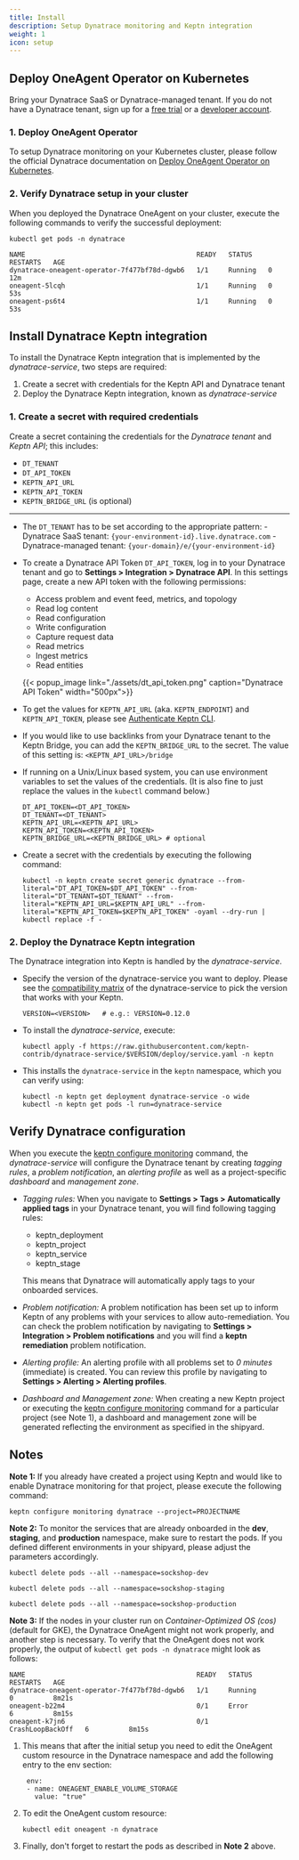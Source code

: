 ```yaml
---
title: Install
description: Setup Dynatrace monitoring and Keptn integration
weight: 1
icon: setup
---
```


## Deploy OneAgent Operator on Kubernetes

Bring your Dynatrace SaaS or Dynatrace-managed tenant. If you do not have a Dynatrace tenant, sign up for a [free trial](https://www.dynatrace.com/trial/) or a [developer account](https://www.dynatrace.com/developer/).

### 1. Deploy OneAgent Operator

To setup Dynatrace monitoring on your Kubernetes cluster, please follow the official Dynatrace documentation on [Deploy OneAgent Operator on Kubernetes](https://www.dynatrace.com/support/help/technology-support/cloud-platforms/kubernetes/deploy-oneagent-k8/).

### 2. Verify Dynatrace setup in your cluster

When you deployed the Dynatrace OneAgent on your cluster, execute the following commands to verify the successful deployment:

```console
kubectl get pods -n dynatrace
```

```console
NAME                                           READY   STATUS    RESTARTS   AGE
dynatrace-oneagent-operator-7f477bf78d-dgwb6   1/1     Running   0          12m
oneagent-5lcqh                                 1/1     Running   0          53s
oneagent-ps6t4                                 1/1     Running   0          53s
```

## Install Dynatrace Keptn integration

To install the Dynatrace Keptn integration that is implemented by the *dynatrace-service*, two steps are required:

1. Create a secret with credentials for the Keptn API and Dynatrace tenant
1. Deploy the Dynatrace Keptn integration, known as *dynatrace-service*

### 1. Create a secret with required credentials

Create a secret containing the credentials for the *Dynatrace tenant* and *Keptn API*; this includes: 

* `DT_TENANT`
* `DT_API_TOKEN`
* `KEPTN_API_URL` 
* `KEPTN_API_TOKEN`
* `KEPTN_BRIDGE_URL` (is optional)

---

* The `DT_TENANT` has to be set according to the appropriate pattern:
      - Dynatrace SaaS tenant: `{your-environment-id}.live.dynatrace.com`
      - Dynatrace-managed tenant: `{your-domain}/e/{your-environment-id}`

* To create a Dynatrace API Token `DT_API_TOKEN`, log in to your Dynatrace tenant and go to **Settings > Integration > Dynatrace API**. In this settings page, create a new API token with the following permissions:
    - Access problem and event feed, metrics, and topology
    - Read log content
    - Read configuration
    - Write configuration
    - Capture request data
    - Read metrics
    - Ingest metrics
    - Read entities

    {{< popup_image
    link="./assets/dt_api_token.png"
    caption="Dynatrace API Token"
    width="500px">}}

* To get the values for `KEPTN_API_URL` (aka. `KEPTN_ENDPOINT`) and `KEPTN_API_TOKEN`, please see [Authenticate Keptn CLI](../../../operate/install/#authenticate-keptn-cli).
   
* If you would like to use backlinks from your Dynatrace tenant to the Keptn Bridge, you can add the `KEPTN_BRIDGE_URL` to the secret. The value of this setting is: `<KEPTN_API_URL>/bridge`

* If running on a Unix/Linux based system, you can use environment variables to set the values of the credentials. (It is also fine to just replace the values in the `kubectl` command below.)

    ```console
    DT_API_TOKEN=<DT_API_TOKEN>
    DT_TENANT=<DT_TENANT>
    KEPTN_API_URL=<KEPTN_API_URL>
    KEPTN_API_TOKEN=<KEPTN_API_TOKEN>
    KEPTN_BRIDGE_URL=<KEPTN_BRIDGE_URL> # optional
    ```

* Create a secret with the credentials by executing the following command:

    ```console
    kubectl -n keptn create secret generic dynatrace --from-literal="DT_API_TOKEN=$DT_API_TOKEN" --from-literal="DT_TENANT=$DT_TENANT" --from-literal="KEPTN_API_URL=$KEPTN_API_URL" --from-literal="KEPTN_API_TOKEN=$KEPTN_API_TOKEN" -oyaml --dry-run | kubectl replace -f -
    ```

### 2. Deploy the Dynatrace Keptn integration

The Dynatrace integration into Keptn is handled by the *dynatrace-service*.

* Specify the version of the dynatrace-service you want to deploy. Please see the [compatibility matrix](https://github.com/keptn-contrib/dynatrace-service#compatibility-matrix) of the dynatrace-service to pick the version that works with your Keptn.  

    ```console
    VERSION=<VERSION>   # e.g.: VERSION=0.12.0
    ```

*  To install the *dynatrace-service*, execute:

    ```console
    kubectl apply -f https://raw.githubusercontent.com/keptn-contrib/dynatrace-service/$VERSION/deploy/service.yaml -n keptn
    ```
   
* This installs the `dynatrace-service` in the `keptn` namespace, which you can verify using:

    ```console
    kubectl -n keptn get deployment dynatrace-service -o wide
    kubectl -n keptn get pods -l run=dynatrace-service
    ```

## Verify Dynatrace configuration

When you execute the [keptn configure monitoring](../../../reference/cli/commands/keptn_configure_monitoring/) command, the *dynatrace-service* will configure the Dynatrace tenant by creating *tagging rules*, a *problem notification*, an *alerting profile* as well as a project-specific *dashboard* and *management zone*.

- *Tagging rules:* When you navigate to **Settings > Tags > Automatically applied tags** in your Dynatrace tenant, you will find following tagging rules:
    - keptn_deployment
    - keptn_project
    - keptn_service
    - keptn_stage
  
    This means that Dynatrace will automatically apply tags to your onboarded services.

- *Problem notification:* A problem notification has been set up to inform Keptn of any problems with your services to allow auto-remediation. You can check the problem notification by navigating to **Settings > Integration > Problem notifications** and you will find a **keptn remediation** problem notification.

- *Alerting profile:* An alerting profile with all problems set to *0 minutes* (immediate) is created. You can review this profile by navigating to **Settings > Alerting > Alerting profiles**.

- *Dashboard and Management zone:* When creating a new Keptn project or executing the [keptn configure monitoring](../../../reference/cli/commands/keptn_configure_monitoring/) command for a particular project (see Note 1), a dashboard and management zone will be generated reflecting the environment as specified in the shipyard.

## Notes

**Note 1:** If you already have created a project using Keptn and would like to enable Dynatrace monitoring for that project, please execute the following command:

```console
keptn configure monitoring dynatrace --project=PROJECTNAME
```

**Note 2:** To monitor the services that are already onboarded in the **dev**, **staging**, and **production** namespace, make sure to restart the pods. If you defined different environments in your shipyard, please adjust the parameters accordingly. 

```console
kubectl delete pods --all --namespace=sockshop-dev
```
```console
kubectl delete pods --all --namespace=sockshop-staging
```
```console
kubectl delete pods --all --namespace=sockshop-production
```

**Note 3:** If the nodes in your cluster run on *Container-Optimized OS (cos)* (default for GKE), the Dynatrace OneAgent might not work properly, and another step is necessary. To verify that the OneAgent does not work properly, the output of `kubectl get pods -n dynatrace` might look as follows:

```console
NAME                                           READY   STATUS             RESTARTS   AGE
dynatrace-oneagent-operator-7f477bf78d-dgwb6   1/1     Running            0          8m21s
oneagent-b22m4                                 0/1     Error              6          8m15s
oneagent-k7jn6                                 0/1     CrashLoopBackOff   6          8m15s
```

1. This means that after the initial setup you need to edit the OneAgent custom resource in the Dynatrace namespace and add the following entry to the env section:

        env:
        - name: ONEAGENT_ENABLE_VOLUME_STORAGE
          value: "true"

1. To edit the OneAgent custom resource: 

    ```console
    kubectl edit oneagent -n dynatrace
    ```

1. Finally, don't forget to restart the pods as described in **Note 2** above.
